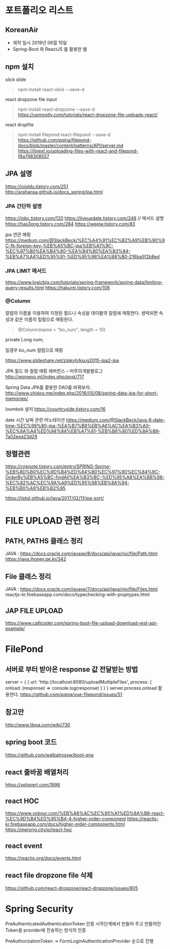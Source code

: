 # 포트폴리오 리스트

## KoreanAir 

- 제작 일시 2019년 06월 15일 
- Spring-Boot 와 ReactJS 를 활용한 웹 

## npm 설치

slick slide 
> npm install react-slick --save-d

react dropzone file input
> npm install react-dropzone --save-d
https://upmostly.com/tutorials/react-dropzone-file-uploads-react/

react dropfile
> npm install filepond react-filepond --save-d
https://github.com/pqina/filepond-docs/blob/master/content/patterns/API/server.md
https://itnext.io/uploading-files-with-react-and-filepond-f8a798308557

## JPA 설명

https://jojoldu.tistory.com/251
http://arahansa.github.io/docs_spring/jpa.html

### JPA 간단하 설명

https://jobc.tistory.com/120
https://liveupdate.tistory.com/248 // 메서드 설명
https://has3ong.tistory.com/284
https://weejw.tistory.com/83

jpa 연관 매핑
https://medium.com/@SlackBeck/%EC%A4%91%EC%B2%A9%EB%90%9C-fk-foreign-key-%EB%A5%BC-jpa%EB%A1%9C-%EC%97%B0%EA%B4%80-%EA%B4%80%EA%B3%84-%EB%A7%A4%ED%95%91-%ED%95%98%EA%B8%B0-216ba5f2b8ed

### JPA LIMIT 메서드

https://www.logicbig.com/tutorials/spring-framework/spring-data/limiting-query-results.html
https://hakurei.tistory.com/108

### @Column

칼럼의 이름을 이용하여 지정된 필드나 속성을 데이블의 칼럼에 매핑한다.
생략되면 속성과 같은 이름의 칼럼으로 매핑된다.

> @Column(name = "bo_num", length = 10)

private Long num; 

일경우 bo_num 컬럼으로 매핑

https://www.slideshare.net/zipkyh/ksug2015-jpa2-jpa

JPA 필드 와 컬럼 매핑 레퍼런스 – 머루의개발블로그
http://wonwoo.ml/index.php/post/717

Spring Data JPA를 활용한 DAO를 바꿔보자.
http://www.chidoo.me/index.php/2016/05/08/spring-data-jpa-for-short-memories/

loombok 설치
https://countryxide.tistory.com/16

date 시간 날짜 관련 어노테이션
https://medium.com/@SlackBeck/java-8-date-time-%EC%99%80-jpa-%EA%B7%B8%EB%A6%AC%EA%B3%A0-%EC%8A%A4%ED%94%84%EB%A7%81-%EB%B6%80%ED%8A%B8-7a02eea23d29

## 정렬관련 
https://cnpnote.tistory.com/entry/SPRING-Spring-%EB%8D%B0%EC%9D%B4%ED%84%B0%EC%97%90%EC%84%9C-OrderBy%EB%A5%BC-findAll%EA%B3%BC-%ED%95%A8%EA%BB%98-%EC%82%AC%EC%9A%A9%ED%95%98%EB%8A%94-%EB%B0%A9%EB%B2%95

https://jistol.github.io/java/2017/02/11/jpa-sort/

# FILE UPLOAD 관련 정리

## PATH, PATHS 클래스 정리

JAVA : https://docs.oracle.com/javase/8/docs/api/java/nio/file/Path.html
https://java.ihoney.pe.kr/342

## File 클래스 정리

JAVA : https://docs.oracle.com/javase/7/docs/api/java/nio/file/Files.html
reactjs-kr.firebaseapp.com/docs/typechecking-with-proptypes.html

## JAP FILE UPLOAD 
https://www.callicoder.com/spring-boot-file-upload-download-rest-api-example/

# FilePond 

## 서버로 부터 받아온 response 값 전달받는 방법
server = {
    {
        url: 'http://localhost:8080/uploadMultipleFiles',
        process: { 
            onload: (response) => console.log(response)
        }
    }
}
server.process.onload 활용한다.
https://github.com/pqina/vue-filepond/issues/51

## 참고만
http://www.libqa.com/wiki/730

## spring boot 코드
https://github.com/walbatrossw/boot-qna

## react 줄바꿈 배열처리
https://velopert.com/1896

## react HOC
https://www.vobour.com/%EB%A6%AC%EC%95%A1%ED%8A%B8-react-%EC%9D%B4%ED%95%B4-4-higher-order-component
https://reactjs-kr.firebaseapp.com/docs/higher-order-components.html
https://merong.city/p/react-hoc

## react event
https://reactjs.org/docs/events.html

## react file dropzone file 삭제
https://github.com/react-dropzone/react-dropzone/issues/805

# Spring Security

PreAuthenticatedAuthenticationToken 인증 시작단계에서 만들어 주고 만들어진 Token을 provider에 전송하는 방식의 인증

PreAuthorizationToken -> FormLoginAuthenticationProvider 순으로 진행